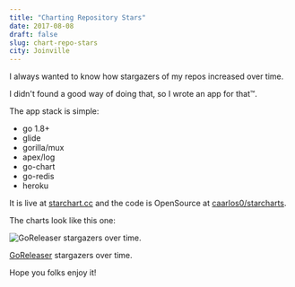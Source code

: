 ```yaml
---
title: "Charting Repository Stars"
date: 2017-08-08
draft: false
slug: chart-repo-stars
city: Joinville
---
```


I always wanted to know how stargazers of my repos increased over time.

I didn't found a good way of doing that, so I wrote an app for that™.

The app stack is simple:

- go 1.8+
- glide
- gorilla/mux
- apex/log
- go-chart
- go-redis
- heroku

It is live at [starchart.cc](https://starchart.cc) and the code is OpenSource at [caarlos0/starcharts](https://github.com/caarlos0/starcharts).

The charts look like this one:

![GoReleaser stargazers over time.](/public/images/chart-repo-stars/3f40643a-8660-4f5b-804d-dc6533416978.png)

[GoReleaser](https://github.com/goreleaser) stargazers over time.

Hope you folks enjoy it!